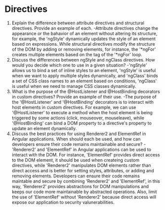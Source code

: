 # Directives
1. Explain the difference between attribute directives and structural directives. Provide an example of each.
   -Attribute directives change the appearance or the bahavior of an element without altering its structure, for example, the 'ngStyle' dynamically updates the style of an element based on expressions. While structural directives modify the structure of the DOM by adding or removing elements, for instance, the '*ngFor' creates multiple elements based on the tag of the '*ngFor' loop.
2. Discuss the differences between ngStyle and ngClass directives. How would you decide which one to use in a given situation?
   -'ngStyle' allows us to bind a set of inline styles to an element, 'ngStyle' is useful when we want to apply multiple styles dynamically, and 'ngClass' binds a set of CSS class names to an element based on conditions, 'ngClass' is useful when we need to manage CSS classes dynamically.
3. What is the purpose of the @HostListener and @HostBinding decorators in custom directives? Provide an example of their use.
   -The purpose of the '@HostListener' and '@HostBinding' decorators is to interact with host elements in custom directives. For example, we can use '@HostListener' to execute a method when the host element is being triggered by some actions (click, mouseover, mouseleave), while '@HostBinding' can bind a DOM property to a directive's property to update an element dynamically.
4. Discuss the best practices for using Renderer2 and ElementRef in Angular applications. When should each be used, and how can developers ensure their code remains maintainable and secure?
   -'Renderer2' and 'ElementRef' in Angular applications can be used to interact with the DOM. For instance, 'ElementRef' provides direct access to the DOM element, it should be used when createing custom directives, while 'Renderer2' manipulates DOM elements rather than direct access and is better for setting styles, attributes, or adding and removing elements. Developers can ensure their code remains maintable and secure by combining 'Renderer2' and 'ElementRef', in this way, 'Renderer2' provides abstractions for DOM manipulations and keeps our code more maintainable by abstracted operations. Also, limit the use of 'ElementRef' without 'Renderer2' because direct access will expose our application to security valunerabilities.
